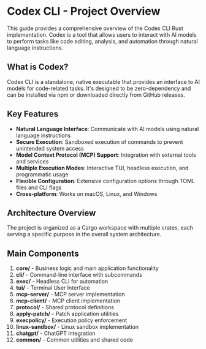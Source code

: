 # Codex CLI - Project Overview

This guide provides a comprehensive overview of the Codex CLI Rust implementation. Codex is a tool that allows users to interact with AI models to perform tasks like code editing, analysis, and automation through natural language instructions.

## What is Codex?

Codex CLI is a standalone, native executable that provides an interface to AI models for code-related tasks. It's designed to be zero-dependency and can be installed via npm or downloaded directly from GitHub releases.

## Key Features

- **Natural Language Interface**: Communicate with AI models using natural language instructions
- **Secure Execution**: Sandboxed execution of commands to prevent unintended system access
- **Model Context Protocol (MCP) Support**: Integration with external tools and services
- **Multiple Execution Modes**: Interactive TUI, headless execution, and programmatic usage
- **Flexible Configuration**: Extensive configuration options through TOML files and CLI flags
- **Cross-platform**: Works on macOS, Linux, and Windows

## Architecture Overview

The project is organized as a Cargo workspace with multiple crates, each serving a specific purpose in the overall system architecture.

## Main Components

1. **core/** - Business logic and main application functionality
2. **cli/** - Command-line interface with subcommands
3. **exec/** - Headless CLI for automation
4. **tui/** - Terminal User Interface
5. **mcp-server/** - MCP server implementation
6. **mcp-client/** - MCP client implementation
7. **protocol/** - Shared protocol definitions
8. **apply-patch/** - Patch application utilities
9. **execpolicy/** - Execution policy enforcement
10. **linux-sandbox/** - Linux sandbox implementation
11. **chatgpt/** - ChatGPT integration
12. **common/** - Common utilities and shared code
